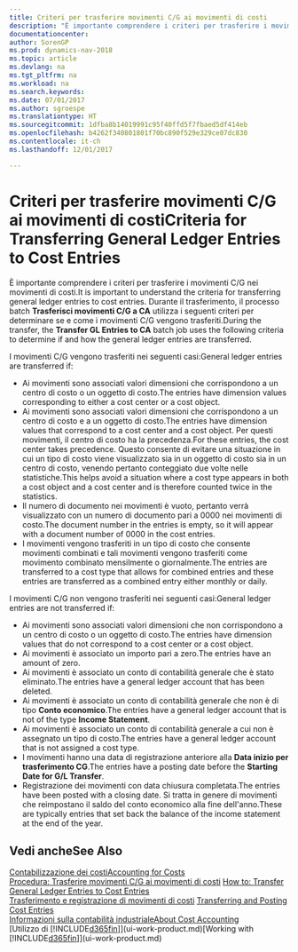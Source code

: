 ```yaml
---
title: Criteri per trasferire movimenti C/G ai movimenti di costi
description: "È importante comprendere i criteri per trasferire i movimenti C/G nei movimenti di costi. Durante il trasferimento, il processo batch **Trasferisci movimenti C/G a CA** utilizza i seguenti criteri per determinare se e come i movimenti C/G vengono trasferiti."
documentationcenter: 
author: SorenGP
ms.prod: dynamics-nav-2018
ms.topic: article
ms.devlang: na
ms.tgt_pltfrm: na
ms.workload: na
ms.search.keywords: 
ms.date: 07/01/2017
ms.author: sgroespe
ms.translationtype: HT
ms.sourcegitcommit: 1dfba8b14019991c95f40ffd5f7fbaed5df414eb
ms.openlocfilehash: b4262f340801801f70bc890f529e329ce07dc830
ms.contentlocale: it-ch
ms.lasthandoff: 12/01/2017

---
```

# <a name="criteria-for-transferring-general-ledger-entries-to-cost-entries"></a><span data-ttu-id="6aa5d-104">Criteri per trasferire movimenti C/G ai movimenti di costi</span><span class="sxs-lookup"><span data-stu-id="6aa5d-104">Criteria for Transferring General Ledger Entries to Cost Entries</span></span>
<span data-ttu-id="6aa5d-105">È importante comprendere i criteri per trasferire i movimenti C/G nei movimenti di costi.</span><span class="sxs-lookup"><span data-stu-id="6aa5d-105">It is important to understand the criteria for transferring general ledger entries to cost entries.</span></span> <span data-ttu-id="6aa5d-106">Durante il trasferimento, il processo batch **Trasferisci movimenti C/G a CA** utilizza i seguenti criteri per determinare se e come i movimenti C/G vengono trasferiti.</span><span class="sxs-lookup"><span data-stu-id="6aa5d-106">During the transfer, the **Transfer GL Entries to CA** batch job uses the following criteria to determine if and how the general ledger entries are transferred.</span></span>  

<span data-ttu-id="6aa5d-107">I movimenti C/G vengono trasferiti nei seguenti casi:</span><span class="sxs-lookup"><span data-stu-id="6aa5d-107">General ledger entries are transferred if:</span></span>  

-   <span data-ttu-id="6aa5d-108">Ai movimenti sono associati valori dimensioni che corrispondono a un centro di costo o un oggetto di costo.</span><span class="sxs-lookup"><span data-stu-id="6aa5d-108">The entries have dimension values corresponding to either a cost center or a cost object.</span></span>  
-   <span data-ttu-id="6aa5d-109">Ai movimenti sono associati valori dimensioni che corrispondono a un centro di costo e a un oggetto di costo.</span><span class="sxs-lookup"><span data-stu-id="6aa5d-109">The entries have dimension values that correspond to a cost center and a cost object.</span></span> <span data-ttu-id="6aa5d-110">Per questi movimenti, il centro di costo ha la precedenza.</span><span class="sxs-lookup"><span data-stu-id="6aa5d-110">For these entries, the cost center takes precedence.</span></span> <span data-ttu-id="6aa5d-111">Questo consente di evitare una situazione in cui un tipo di costo viene visualizzato sia in un oggetto di costo sia in un centro di costo, venendo pertanto conteggiato due volte nelle statistiche.</span><span class="sxs-lookup"><span data-stu-id="6aa5d-111">This helps avoid a situation where a cost type appears in both a cost object and a cost center and is therefore counted twice in the statistics.</span></span>  
-   <span data-ttu-id="6aa5d-112">Il numero di documento nei movimenti è vuoto, pertanto verrà visualizzato con un numero di documento pari a 0000 nei movimenti di costo.</span><span class="sxs-lookup"><span data-stu-id="6aa5d-112">The document number in the entries is empty, so it will appear with a document number of 0000 in the cost entries.</span></span>  
-   <span data-ttu-id="6aa5d-113">I movimenti vengono trasferiti in un tipo di costo che consente movimenti combinati e tali movimenti vengono trasferiti come movimento combinato mensilmente o giornalmente.</span><span class="sxs-lookup"><span data-stu-id="6aa5d-113">The entries are transferred to a cost type that allows for combined entries and these entries are transferred as a combined entry either monthly or daily.</span></span>  

<span data-ttu-id="6aa5d-114">I movimenti C/G non vengono trasferiti nei seguenti casi:</span><span class="sxs-lookup"><span data-stu-id="6aa5d-114">General ledger entries are not transferred if:</span></span>  

-   <span data-ttu-id="6aa5d-115">Ai movimenti sono associati valori dimensioni che non corrispondono a un centro di costo o un oggetto di costo.</span><span class="sxs-lookup"><span data-stu-id="6aa5d-115">The entries have dimension values that do not correspond to a cost center or a cost object.</span></span>  
-   <span data-ttu-id="6aa5d-116">Ai movimenti è associato un importo pari a zero.</span><span class="sxs-lookup"><span data-stu-id="6aa5d-116">The entries have an amount of zero.</span></span>  
-   <span data-ttu-id="6aa5d-117">Ai movimenti è associato un conto di contabilità generale che è stato eliminato.</span><span class="sxs-lookup"><span data-stu-id="6aa5d-117">The entries have a general ledger account that has been deleted.</span></span>  
-   <span data-ttu-id="6aa5d-118">Ai movimenti è associato un conto di contabilità generale che non è di tipo **Conto economico**.</span><span class="sxs-lookup"><span data-stu-id="6aa5d-118">The entries have a general ledger account that is not of the type **Income Statement**.</span></span>  
-   <span data-ttu-id="6aa5d-119">Ai movimenti è associato un conto di contabilità generale a cui non è assegnato un tipo di costo.</span><span class="sxs-lookup"><span data-stu-id="6aa5d-119">The entries have a general ledger account that is not assigned a cost type.</span></span>  
-   <span data-ttu-id="6aa5d-120">I movimenti hanno una data di registrazione anteriore alla **Data inizio per trasferimento CG**.</span><span class="sxs-lookup"><span data-stu-id="6aa5d-120">The entries have a posting date before the **Starting Date for G/L Transfer**.</span></span>  
-   <span data-ttu-id="6aa5d-121">Registrazione dei movimenti con data chiusura completata.</span><span class="sxs-lookup"><span data-stu-id="6aa5d-121">The entries have been posted with a closing date.</span></span> <span data-ttu-id="6aa5d-122">Si tratta in genere di movimenti che reimpostano il saldo del conto economico alla fine dell'anno.</span><span class="sxs-lookup"><span data-stu-id="6aa5d-122">These are typically entries that set back the balance of the income statement at the end of the year.</span></span>  

## <a name="see-also"></a><span data-ttu-id="6aa5d-123">Vedi anche</span><span class="sxs-lookup"><span data-stu-id="6aa5d-123">See Also</span></span>  
[<span data-ttu-id="6aa5d-124">Contabilizzazione dei costi</span><span class="sxs-lookup"><span data-stu-id="6aa5d-124">Accounting for Costs</span></span>](finance-manage-cost-accounting.md)  
 <span data-ttu-id="6aa5d-125">[Procedura: Trasferire movimenti C/G ai movimenti di costi](finance-how-to-transfer-general-ledger-entries-to-cost-entries.md) </span><span class="sxs-lookup"><span data-stu-id="6aa5d-125">[How to: Transfer General Ledger Entries to Cost Entries](finance-how-to-transfer-general-ledger-entries-to-cost-entries.md) </span></span>  
 <span data-ttu-id="6aa5d-126">[Trasferimento e registrazione di movimenti di costi](finance-transfer-and-post-cost-entries.md) </span><span class="sxs-lookup"><span data-stu-id="6aa5d-126">[Transferring and Posting Cost Entries](finance-transfer-and-post-cost-entries.md) </span></span>  
 [<span data-ttu-id="6aa5d-127">Informazioni sulla contabilità industriale</span><span class="sxs-lookup"><span data-stu-id="6aa5d-127">About Cost Accounting</span></span>](finance-about-cost-accounting.md)  
 <span data-ttu-id="6aa5d-128">[Utilizzo di [!INCLUDE[d365fin](includes/d365fin_md.md)]](ui-work-product.md)</span><span class="sxs-lookup"><span data-stu-id="6aa5d-128">[Working with [!INCLUDE[d365fin](includes/d365fin_md.md)]](ui-work-product.md)</span></span>

